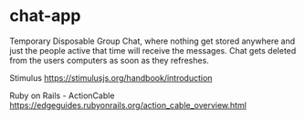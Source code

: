 # chat-app
Temporary Disposable Group Chat, where nothing get stored anywhere and just the people active that time will receive the messages. Chat gets deleted from the users computers as soon as they refreshes. 

Stimulus
  https://stimulusjs.org/handbook/introduction
  
Ruby on Rails - ActionCable
  https://edgeguides.rubyonrails.org/action_cable_overview.html
